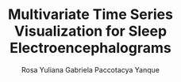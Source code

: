 ---
paperId: 49
author: Rosa Yuliana Gabriela Paccotacya Yanque
publicationauthor: Paccotacya Yanque, R. Y. G.
title: Multivariate Time Series Visualization for Sleep Electroencephalograms
pdf: --
poster: Oral_Rosa_Paccotacya
alt: --
type: Oral
topic: Deep Learning
subtopic: Machine Learning
link: 
conference: icml
year: 2019
tags: icml-2019-op
location: California, USA
---